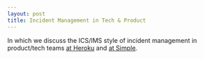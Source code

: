 ```yaml
---
layout: post
title: Incident Management in Tech & Product
---
```


In which we discuss the ICS/IMS style of incident management in product/tech teams [at Heroku][0] and [at Simple][1].

[0]: https://www.heavybit.com/wp-content/uploads/2016/04/blake-gentry-every-minute-counts-coordinating-herokus-incident-response.pdf
[1]: https://vimeo.com/131385891/description
